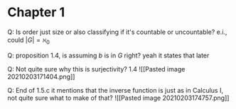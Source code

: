 # Chapter 1
Q: Is order just size or also classifying if it's countable or uncountable? e.i., could $|G|=\aleph_{0}$

Q: proposition 1.4, is assuming $b$ is in $G$ right?
yeah it states that later

Q: Not quite sure why this is surjectivity? 1.4
![[Pasted image 20210203171404.png]]

Q: End of 1.5.c it mentions that the inverse function is just as in Calculus I, not quite sure what to make of that?
![[Pasted image 20210203174757.png]]